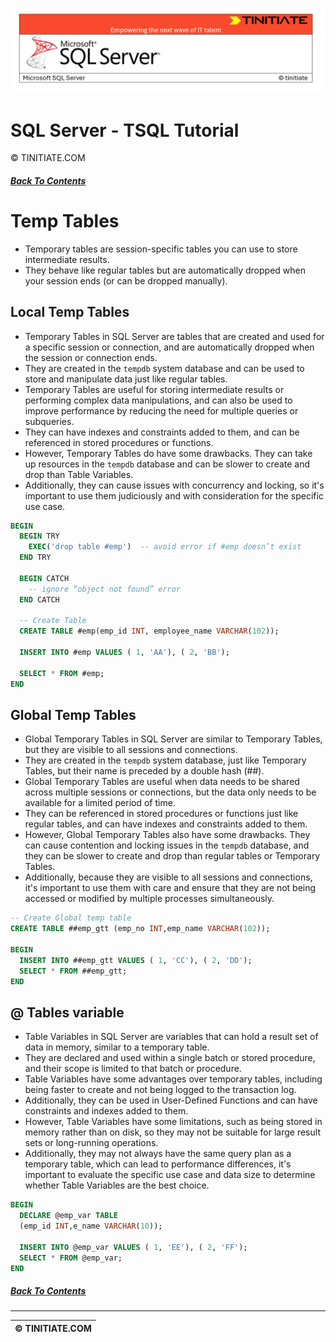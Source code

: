 ![SQL Server Tinitiate Image](../sqlserver-sql/sqlserver.png)

# SQL Server - TSQL Tutorial
&copy; TINITIATE.COM

##### [Back To Contents](./README.md)

# Temp Tables
* Temporary tables are session-specific tables you can use to store intermediate results.
* They behave like regular tables but are automatically dropped when your session ends (or can be dropped manually).

## Local Temp Tables
* Temporary Tables in SQL Server are tables that are created and used for a specific session or connection, and are automatically dropped when the session or connection ends.
* They are created in the `tempdb` system database and can be used to store and manipulate data just like regular tables.
* Temporary Tables are useful for storing intermediate results or performing complex data manipulations, and can also be used to improve performance by reducing the need for multiple queries or subqueries.
* They can have indexes and constraints added to them, and can be referenced in stored procedures or functions.
* However, Temporary Tables do have some drawbacks. They can take up resources in the `tempdb` database and can be slower to create and drop than Table Variables.
* Additionally, they can cause issues with concurrency and locking, so it's important to use them judiciously and with consideration for the specific use case.
```sql
BEGIN
  BEGIN TRY
    EXEC('drop table #emp')  -- avoid error if #emp doesn’t exist
  END TRY
  
  BEGIN CATCH
    -- ignore “object not found” error
  END CATCH

  -- Create Table
  CREATE TABLE #emp(emp_id INT, employee_name VARCHAR(102));

  INSERT INTO #emp VALUES ( 1, 'AA'), ( 2, 'BB');

  SELECT * FROM #emp;
END
```

## Global Temp Tables
* Global Temporary Tables in SQL Server are similar to Temporary Tables, but they are visible to all sessions and connections.
* They are created in the `tempdb` system database, just like Temporary Tables, but their name is preceded by a double hash (##).
* Global Temporary Tables are useful when data needs to be shared across multiple sessions or connections, but the data only needs to be available for a limited period of time.
* They can be referenced in stored procedures or functions just like regular tables, and can have indexes and constraints added to them.
* However, Global Temporary Tables also have some drawbacks. They can cause contention and locking issues in the `tempdb` database, and they can be slower to create and drop than regular tables or Temporary Tables.
* Additionally, because they are visible to all sessions and connections, it's important to use them with care and ensure that they are not being accessed or modified by multiple processes simultaneously.
```sql
-- Create Global temp table
CREATE TABLE ##emp_gtt (emp_no INT,emp_name VARCHAR(102));

BEGIN
  INSERT INTO ##emp_gtt VALUES ( 1, 'CC'), ( 2, 'DD');
  SELECT * FROM ##emp_gtt;
END
```

## @ Tables variable
* Table Variables in SQL Server are variables that can hold a result set of data in memory, similar to a temporary table.
* They are declared and used within a single batch or stored procedure, and their scope is limited to that batch or procedure.
* Table Variables have some advantages over temporary tables, including being faster to create and not being logged to the transaction log.
* Additionally, they can be used in User-Defined Functions and can have constraints and indexes added to them.
* However, Table Variables have some limitations, such as being stored in memory rather than on disk, so they may not be suitable for large result sets or long-running operations.
* Additionally, they may not always have the same query plan as a temporary table, which can lead to performance differences, it's important to evaluate the specific use case and data size to determine whether Table Variables are the best choice.
```sql
BEGIN
  DECLARE @emp_var TABLE
  (emp_id INT,e_name VARCHAR(10));

  INSERT INTO @emp_var VALUES ( 1, 'EE'), ( 2, 'FF');
  SELECT * FROM @emp_var;
END
```

##### [Back To Contents](./README.md)
***
| &copy; TINITIATE.COM |
|----------------------|
